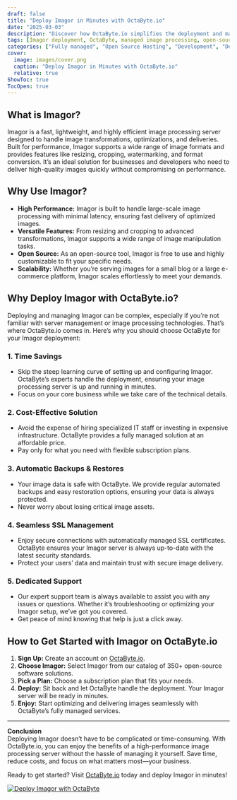 ```yaml
---
draft: false
title: "Deploy Imagor in Minutes with OctaByte.io"
date: "2025-03-03"
description: "Discover how OctaByte.io simplifies the deployment and management of Imagor, a high-performance image processing server. Save time, reduce costs, and enjoy seamless image optimization with OctaByte's fully managed services."
tags: [Imagor deployment, OctaByte, managed image processing, open-source software, image optimization, cost-effective hosting, automatic backups, SSL management, managed services]
categories: ["Fully managed", "Open Source Hosting", "Development", "Dev Ops", "Imagor"]
cover:
  image: images/cover.png
  caption: "Deploy Imagor in Minutes with OctaByte.io"
  relative: true
ShowToc: true
TocOpen: true
---
```



## What is Imagor?

Imagor is a fast, lightweight, and highly efficient image processing server designed to handle image transformations, optimizations, and deliveries. Built for performance, Imagor supports a wide range of image formats and provides features like resizing, cropping, watermarking, and format conversion. It’s an ideal solution for businesses and developers who need to deliver high-quality images quickly without compromising on performance.

## Why Use Imagor?

- **High Performance:** Imagor is built to handle large-scale image processing with minimal latency, ensuring fast delivery of optimized images.
- **Versatile Features:** From resizing and cropping to advanced transformations, Imagor supports a wide range of image manipulation tasks.
- **Open Source:** As an open-source tool, Imagor is free to use and highly customizable to fit your specific needs.
- **Scalability:** Whether you’re serving images for a small blog or a large e-commerce platform, Imagor scales effortlessly to meet your demands.

## Why Deploy Imagor with OctaByte.io?

Deploying and managing Imagor can be complex, especially if you’re not familiar with server management or image processing technologies. That’s where OctaByte.io comes in. Here’s why you should choose OctaByte for your Imagor deployment:

### 1. **Time Savings**
   - Skip the steep learning curve of setting up and configuring Imagor. OctaByte’s experts handle the deployment, ensuring your image processing server is up and running in minutes.
   - Focus on your core business while we take care of the technical details.

### 2. **Cost-Effective Solution**
   - Avoid the expense of hiring specialized IT staff or investing in expensive infrastructure. OctaByte provides a fully managed solution at an affordable price.
   - Pay only for what you need with flexible subscription plans.

### 3. **Automatic Backups & Restores**
   - Your image data is safe with OctaByte. We provide regular automated backups and easy restoration options, ensuring your data is always protected.
   - Never worry about losing critical image assets.

### 4. **Seamless SSL Management**
   - Enjoy secure connections with automatically managed SSL certificates. OctaByte ensures your Imagor server is always up-to-date with the latest security standards.
   - Protect your users’ data and maintain trust with secure image delivery.

### 5. **Dedicated Support**
   - Our expert support team is always available to assist you with any issues or questions. Whether it’s troubleshooting or optimizing your Imagor setup, we’ve got you covered.
   - Get peace of mind knowing that help is just a click away.

## How to Get Started with Imagor on OctaByte.io

1. **Sign Up:** Create an account on [OctaByte.io](https://octabyte.io).
2. **Choose Imagor:** Select Imagor from our catalog of 350+ open-source software solutions.
3. **Pick a Plan:** Choose a subscription plan that fits your needs.
4. **Deploy:** Sit back and let OctaByte handle the deployment. Your Imagor server will be ready in minutes.
5. **Enjoy:** Start optimizing and delivering images seamlessly with OctaByte’s fully managed services.

---

**Conclusion**  
Deploying Imagor doesn’t have to be complicated or time-consuming. With OctaByte.io, you can enjoy the benefits of a high-performance image processing server without the hassle of managing it yourself. Save time, reduce costs, and focus on what matters most—your business. 

Ready to get started? Visit [OctaByte.io](https://octabyte.io) today and deploy Imagor in minutes!

[![Deploy Imagor with OctaByte](/images/deploy-on-octabyte.png)](https://octabyte.io/fully-managed-open-source-services/development/dev-ops/imagor)